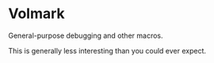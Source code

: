# Volmark
General-purpose debugging and other macros.

This is generally less interesting than you could ever expect.
